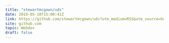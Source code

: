 ```yaml
---
title: "stewartmcgown/uds"
date: 2019-05-18T15:00:41Z
link: https://github.com/stewartmcgown/uds?utm_medium=RSS&utm_source=hune
site: github.com
topic: Webdev
draft: false
---
```

